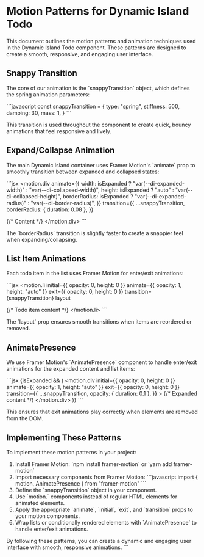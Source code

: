 # Motion Patterns for Dynamic Island Todo

This document outlines the motion patterns and animation techniques used in the Dynamic Island Todo component. These patterns are designed to create a smooth, responsive, and engaging user interface.

## Snappy Transition

The core of our animation is the \`snappyTransition\` object, which defines the spring animation parameters:

\`\`\`javascript
const snappyTransition = {
  type: "spring",
  stiffness: 500,
  damping: 30,
  mass: 1,
}
\`\`\`

This transition is used throughout the component to create quick, bouncy animations that feel responsive and lively.

## Expand/Collapse Animation

The main Dynamic Island container uses Framer Motion's \`animate\` prop to smoothly transition between expanded and collapsed states:

\`\`\`jsx
<motion.div
  animate={{
    width: isExpanded ? "var(--di-expanded-width)" : "var(--di-collapsed-width)",
    height: isExpanded ? "auto" : "var(--di-collapsed-height)",
    borderRadius: isExpanded ? "var(--di-expanded-radius)" : "var(--di-border-radius)",
  }}
  transition={{
    ...snappyTransition,
    borderRadius: { duration: 0.08 },
  }}
>
  {/* Content */}
</motion.div>
\`\`\`

The \`borderRadius\` transition is slightly faster to create a snappier feel when expanding/collapsing.

## List Item Animations

Each todo item in the list uses Framer Motion for enter/exit animations:

\`\`\`jsx
<motion.li
  initial={{ opacity: 0, height: 0 }}
  animate={{ opacity: 1, height: "auto" }}
  exit={{ opacity: 0, height: 0 }}
  transition={snappyTransition}
  layout
>
  {/* Todo item content */}
</motion.li>
\`\`\`

The \`layout\` prop ensures smooth transitions when items are reordered or removed.

## AnimatePresence

We use Framer Motion's \`AnimatePresence\` component to handle enter/exit animations for the expanded content and list items:

\`\`\`jsx
<AnimatePresence>
  {isExpanded && (
    <motion.div
      initial={{ opacity: 0, height: 0 }}
      animate={{ opacity: 1, height: "auto" }}
      exit={{ opacity: 0, height: 0 }}
      transition={{
        ...snappyTransition,
        opacity: { duration: 0.1 },
      }}
    >
      {/* Expanded content */}
    </motion.div>
  )}
</AnimatePresence>
\`\`\`

This ensures that exit animations play correctly when elements are removed from the DOM.

## Implementing These Patterns

To implement these motion patterns in your project:

1. Install Framer Motion: \`npm install framer-motion\` or \`yarn add framer-motion\`
2. Import necessary components from Framer Motion:
   \`\`\`javascript
   import { motion, AnimatePresence } from "framer-motion"
   \`\`\`
3. Define the \`snappyTransition\` object in your component.
4. Use \`motion.\` components instead of regular HTML elements for animated elements.
5. Apply the appropriate \`animate\`, \`initial\`, \`exit\`, and \`transition\` props to your motion components.
6. Wrap lists or conditionally rendered elements with \`AnimatePresence\` to handle enter/exit animations.

By following these patterns, you can create a dynamic and engaging user interface with smooth, responsive animations.
\`\`\`

